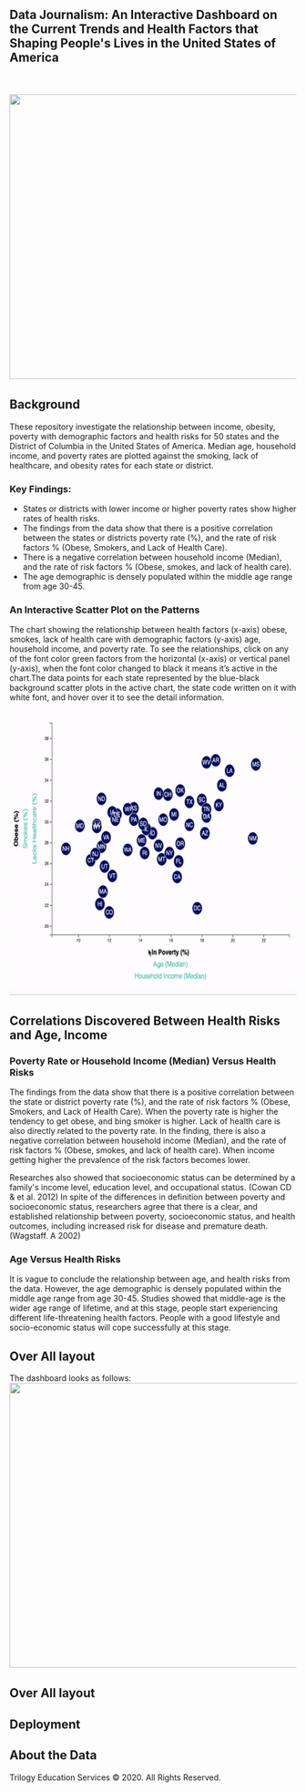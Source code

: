## Data Journalism: An Interactive Dashboard on the Current Trends and Health Factors that Shaping People's Lives in the United States of America
<br>
<br>
<img src="https://www.tibco.com/blog/wp-content/uploads/2014/11/TIBCO-Spotfire-Data-Journalism-Stories-by-Number2-620x360.jpg" height="500" width="900" />

## Background

These repository investigate the relationship between income, obesity, poverty with demographic factors and health risks for 50 states and the District of Columbia in the United States of America. Median age, household income, and poverty rates are plotted against the smoking, lack of healthcare, and obesity rates for each state or district.
### Key Findings:
- States or districts with lower income or higher poverty rates show higher rates of health risks.
- The findings from the data show that there is a positive correlation between the states or districts poverty rate (%), and the rate of risk factors % (Obese, Smokers, and Lack of Health Care).
- There is a negative correlation between household income (Median), and the rate of risk factors % (Obese, smokes, and lack of health care).
- The age demographic is densely populated within the middle age range from age 30-45.


### An Interactive Scatter Plot on the Patterns

The chart showing the relationship between health factors (x-axis) obese, smokes, lack of health care with demographic factors (y-axis) age, household income, and poverty rate. To see the relationships, click on any of the font color green factors from the horizontal (x-axis) or vertical panel (y-axis), when the font color changed to black it means it’s active in the chart.The data points for each state represented by the blue-black background scatter plots in the active chart, the state code written on it with white font, and hover over it to see the detail information.

<img src="Images/plot.gif" height="500" width="900" />

## Correlations Discovered Between Health Risks and Age, Income

### Poverty Rate or Household Income (Median) Versus Health Risks
The findings from the data show that there is a positive correlation between the state or district poverty rate (%), and the rate of risk factors % (Obese, Smokers, and Lack of Health Care). When the poverty rate is higher the tendency to get obese, and bing smoker is higher. Lack of health care is also directly related to the poverty rate. In the finding, there is also a negative correlation between household income (Median), and the rate of risk factors % (Obese, smokes, and lack of health care). When income getting higher the prevalence of the risk factors becomes lower.

Researches also showed that socioeconomic status can be determined by a family's income level, education level, and occupational status. (Cowan CD & et al. 2012) In spite of the differences in definition between poverty and socioeconomic status, researchers agree that there is a clear, and established relationship between poverty, socioeconomic status, and health outcomes, including increased risk for disease and premature death.(Wagstaff. A 2002)

### Age Versus Health Risks
It is vague to conclude the relationship between age, and health risks from the data. However, the age demographic is densely populated within the middle age range from age 30-45. Studies showed that middle-age is the wider age range of lifetime, and at this stage, people start experiencing different life-threatening health factors. People with a good lifestyle and socio-economic status will cope successfully at this stage.

## Over All layout
The dashboard looks as follows:
<img src="Images/all.gif" height="500" width="900" />


## Over All layout

## Deployment

## About the Data



Trilogy Education Services © 2020. All Rights Reserved.
